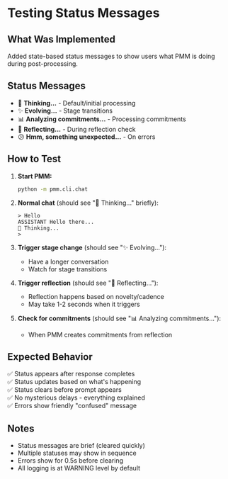 # Testing Status Messages

## What Was Implemented

Added state-based status messages to show users what PMM is doing during post-processing.

## Status Messages

- 💭 **Thinking...** - Default/initial processing
- ✨ **Evolving...** - Stage transitions
- 📊 **Analyzing commitments...** - Processing commitments
- 🤔 **Reflecting...** - During reflection check
- 😕 **Hmm, something unexpected...** - On errors

## How to Test

1. **Start PMM:**
   ```bash
   python -m pmm.cli.chat
   ```

2. **Normal chat** (should see "💭 Thinking..." briefly):
   ```
   > Hello
   ASSISTANT Hello there...
   💭 Thinking...
   > 
   ```

3. **Trigger stage change** (should see "✨ Evolving..."):
   - Have a longer conversation
   - Watch for stage transitions

4. **Trigger reflection** (should see "🤔 Reflecting..."):
   - Reflection happens based on novelty/cadence
   - May take 1-2 seconds when it triggers

5. **Check for commitments** (should see "📊 Analyzing commitments..."):
   - When PMM creates commitments from reflection

## Expected Behavior

✅ Status appears after response completes  
✅ Status updates based on what's happening  
✅ Status clears before prompt appears  
✅ No mysterious delays - everything explained  
✅ Errors show friendly "confused" message  

## Notes

- Status messages are brief (cleared quickly)
- Multiple statuses may show in sequence
- Errors show for 0.5s before clearing
- All logging is at WARNING level by default
